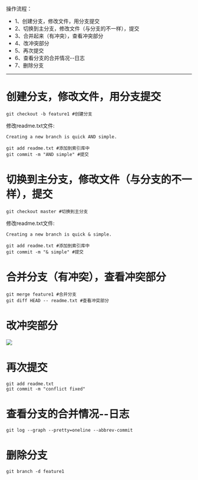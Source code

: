 操作流程：
- 1、创建分支，修改文件，用分支提交
- 2、切换到主分支，修改文件（与分支的不一样），提交
- 3、合并起来（有冲突），查看冲突部分
- 4、改冲突部分
- 5、再次提交
- 6、查看分支的合并情况--日志
- 7、删除分支

----------
# 创建分支，修改文件，用分支提交
```
git checkout -b feature1 #创建分支
```
修改readme.txt文件:
```
Creating a new branch is quick AND simple.
```
```
git add readme.txt #添加到索引库中
git commit -m "AND simple" #提交
```
# 切换到主分支，修改文件（与分支的不一样），提交
```
git checkout master #切换到主分支
```
修改readme.txt文件:
```
Creating a new branch is quick & simple.
```
```
git add readme.txt #添加到索引库中
git commit -m "& simple" #提交
```
# 合并分支（有冲突），查看冲突部分
```
git merge feature1 #合并分支
git diff HEAD -- readme.txt #查看冲突部分
```
# 改冲突部分

![](image/12-1.png)

# 再次提交
```
git add readme.txt
git commit -m "conflict fixed"
```
# 查看分支的合并情况--日志
```
git log --graph --pretty=oneline --abbrev-commit
```
# 删除分支
```
git branch -d feature1
```